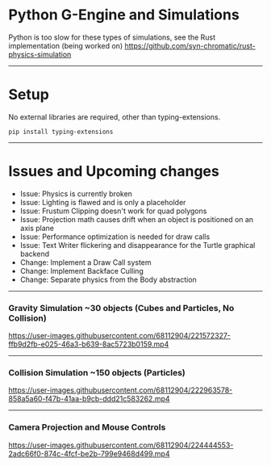 # Python G-Engine and Simulations

Python is too slow for these types of simulations, see the Rust implementation (being worked on)
https://github.com/syn-chromatic/rust-physics-simulation

___

# Setup
No external libraries are required, other than typing-extensions.

```pip install typing-extensions```

___

# Issues and Upcoming changes 
* Issue: Physics is currently broken
* Issue: Lighting is flawed and is only a placeholder
* Issue: Frustum Clipping doesn't work for quad polygons
* Issue: Projection math causes drift when an object is positioned on an axis plane
* Issue: Performance optimization is needed for draw calls
* Issue: Text Writer flickering and disappearance for the Turtle graphical backend
* Change: Implement a Draw Call system
* Change: Implement Backface Culling
* Change: Separate physics from the Body abstraction 

___

### Gravity Simulation ~30 objects (Cubes and Particles, No Collision)
https://user-images.githubusercontent.com/68112904/221572327-ffb9d2fb-e025-46a3-b639-8ac5723b0159.mp4

___

### Collision Simulation ~150 objects (Particles)
https://user-images.githubusercontent.com/68112904/222963578-858a5a60-f47b-41aa-b9cb-ddd21c583262.mp4

___

### Camera Projection and Mouse Controls
https://user-images.githubusercontent.com/68112904/224444553-2adc66f0-874c-4fcf-be2b-799e9468d499.mp4


